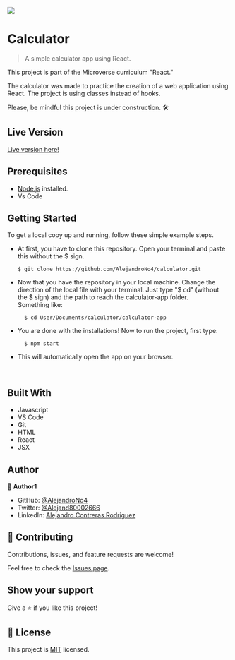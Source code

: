 ![](https://img.shields.io/badge/Microverse-blueviolet)

# Calculator

> A simple calculator app using React.


This project is part of the Microverse curriculum "React." 

The calculator was made to practice the creation of a web application using React.
The project is using classes instead of hooks.

Please, be mindful this project is under construction. 🛠


## Live Version

[Live version here!](https://calculator-no4.herokuapp.com)

## Prerequisites

- [Node.js](https://nodejs.org/en/) installed.
- Vs Code

## Getting Started

To get a local copy up and running, follow these simple example steps.

- At first, you have to clone this repository. Open your terminal and paste this without the $ sign.

      $ git clone https://github.com/AlejandroNo4/calculator.git

- Now that you have the repository in your local machine. Change the direction of the local file with your terminal. Just type "$ cd" (without the $ sign) and the path to reach the calculator-app folder.<br/>
  Something like:

        $ cd User/Documents/calculator/calculator-app

- You are done with the installations! Now to run the project, first type:

        $ npm start

- This will automatically open the app on your browser.

<br/>

## Built With

- Javascript
- VS Code
- Git
- HTML
- React
- JSX

## Author

👤 **Author1**

- GitHub: [@AlejandroNo4](https://github.com/AlejandroNo4)
- Twitter: [@Alejand80002666](https://twitter.com/Alejand80002666)
- LinkedIn: [Alejandro Contreras Rodriguez](https://www.linkedin.com/in/alejandro-contreras-rodriguez-b524821b5)

## 🤝 Contributing

Contributions, issues, and feature requests are welcome!

Feel free to check the [Issues page](https://github.com/AlejandroNo4/calculator/issues).

## Show your support

Give a ⭐️ if you like this project!

## 📝 License

This project is [MIT](./MIT.md) licensed.